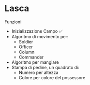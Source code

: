 # Lasca

Funzioni

- Inizializzazione Campo ✅
- Algoritmo di movimento per:
  - Soldier
  - Officer
  - Column
  - Commander
- Algoritmo per mangiare
- Stampa di pedine, un quadrato di:
  - Numero per altezza
  - Colore per colore del possessore
